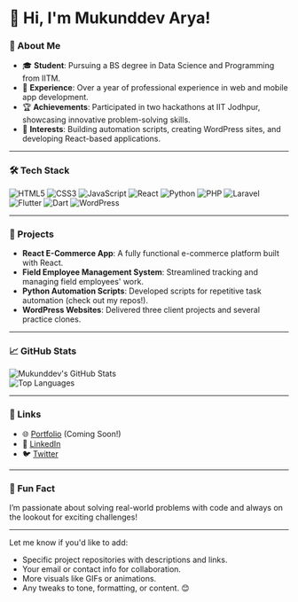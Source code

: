 # 👋 Hi, I'm Mukunddev Arya!

### 🚀 About Me
- 🎓 **Student**: Pursuing a BS degree in Data Science and Programming from IITM.  
- 💼 **Experience**: Over a year of professional experience in web and mobile app development.  
- 🏆 **Achievements**: Participated in two hackathons at IIT Jodhpur, showcasing innovative problem-solving skills.  
- 🌟 **Interests**: Building automation scripts, creating WordPress sites, and developing React-based applications.  

---

### 🛠️ Tech Stack  
![HTML5](https://img.shields.io/badge/HTML5-E34F26?style=flat&logo=html5&logoColor=white)
![CSS3](https://img.shields.io/badge/CSS3-1572B6?style=flat&logo=css3&logoColor=white)
![JavaScript](https://img.shields.io/badge/JavaScript-F7DF1E?style=flat&logo=javascript&logoColor=black)
![React](https://img.shields.io/badge/React-61DAFB?style=flat&logo=react&logoColor=black)
![Python](https://img.shields.io/badge/Python-3776AB?style=flat&logo=python&logoColor=white)
![PHP](https://img.shields.io/badge/PHP-777BB4?style=flat&logo=php&logoColor=white)
![Laravel](https://img.shields.io/badge/Laravel-FF2D20?style=flat&logo=laravel&logoColor=white)
![Flutter](https://img.shields.io/badge/Flutter-02569B?style=flat&logo=flutter&logoColor=white)
![Dart](https://img.shields.io/badge/Dart-0175C2?style=flat&logo=dart&logoColor=white)
![WordPress](https://img.shields.io/badge/WordPress-21759B?style=flat&logo=wordpress&logoColor=white)

---

### 💼 Projects
- **React E-Commerce App**: A fully functional e-commerce platform built with React.  
- **Field Employee Management System**: Streamlined tracking and managing field employees' work.  
- **Python Automation Scripts**: Developed scripts for repetitive task automation (check out my repos!).  
- **WordPress Websites**: Delivered three client projects and several practice clones.  

---

### 📈 GitHub Stats  
![Mukunddev's GitHub Stats](https://github-readme-stats.vercel.app/api?username=MukunddevArya&show_icons=true&theme=radical)  
![Top Languages](https://github-readme-stats.vercel.app/api/top-langs/?username=MukunddevArya&layout=compact&theme=radical)  

---

### 🔗 Links  
- 🌐 [Portfolio](https://yourportfolio.com) (Coming Soon!)  
- 💼 [LinkedIn](https://www.linkedin.com/in/yourprofile)  
- 🐦 [Twitter](https://twitter.com/yourprofile)  

---

### 🤔 Fun Fact  
I’m passionate about solving real-world problems with code and always on the lookout for exciting challenges!  

---

Let me know if you'd like to add:  
- Specific project repositories with descriptions and links.  
- Your email or contact info for collaboration.  
- More visuals like GIFs or animations.  
- Any tweaks to tone, formatting, or content. 😊
